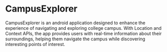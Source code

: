 # CampusExplorer
CampusExplorer is an android application designed to enhance the experience of navigating and exploring college campus. With Location and Context APIs, the app provides users with real-time information about their surroundings, helping them navigate the campus while discovering interesting points of interest.
